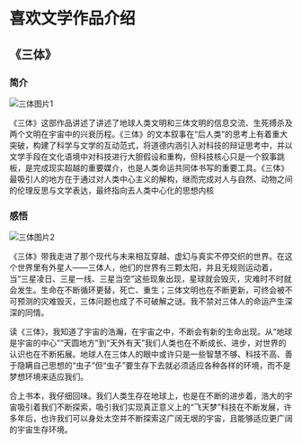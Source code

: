# 喜欢文学作品介绍

## 《三体》

### 简介

![三体图片1](https://github.com/tumizhishang/-/assets/152044817/a9a7f338-0be6-4d69-99d6-049d0eada2db)


​    《三体》这部作品讲述了讲述了地球人类文明和三体文明的信息交流、生死搏杀及两个文明在宇宙中的兴衰历程。《三体》的文本叙事在“后人类”的思考上有着重大突破，构建了科学与文学的互动范式，将道德内涵引入对科技的辩证思考中，并以文学手段在文化语境中对科技进行大胆假设和重构，但科技核心只是一个叙事跳板，是完成现实超越的重要媒介，也是人类命运共同体书写的重要工具。《三体》最吸引人的地方在于通过对人类中心主义的解构，继而完成对人与自然、动物之间的伦理反思与文学表达，最终指向去人类中心化的思想内核 



### 感悟

![三体图片2](https://github.com/tumizhishang/-/assets/152044817/3e68f9f3-1cb0-4c59-83c3-82da2c93828a)

《三体》带我走进了那个现代与未来相互穿越、虚幻与真实不停交织的世界。在这个世界里有外星人——三体人，他们的世界有三颗太阳，并且无规则运动着，当“三星凌日、三星一线、三星当空”这些现象出现，星球就会毁灭，灾难时不时就会发生。生命在不断循环更替，死亡、重生；三体文明也在不断更新，可终会被不可预测的灾难毁灭，三体问题也成了不可破解之谜。我不禁对三体人的命运产生深深的同情。

读《三体》，我知道了宇宙的浩瀚，在宇宙之中，不断会有新的生命出现。从“地球是宇宙的中心”“天圆地方”到“天外有天”我们人类也在不断成长、进步，对世界的认识也在不断拓展。地球人在三体人的眼中或许只是一些智慧不够、科技不高、善于隐瞒自己思想的“虫子”但“虫子”要生存下去就必须适应各种各样的环境，而不是梦想环境来适应我们。

合上书本，我仔细回味。我们人类生存在地球上，也是在不断的进步着，浩大的宇宙吸引着我们不断探索，吸引我们实现真正意义上的“飞天梦”科技在不断发展，许多年后，也许我们可以身处太空并不断探索这广阔无垠的宇宙，且能够适应更广阔的宇宙生存环境。

